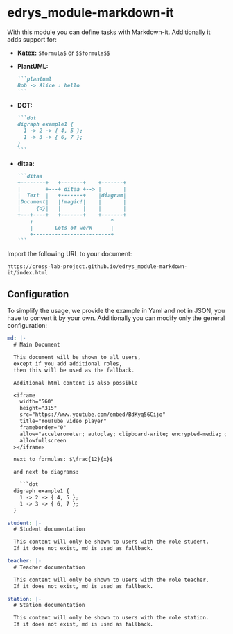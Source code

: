 # edrys_module-markdown-it

With this module you can define tasks with Markdown-it.
Additionally it adds support for:

* __Katex:__ `$formula$` or `$$formula$$`
* __PlantUML:__

  ```` markdown
  ```plantuml
  Bob -> Alice : hello
  ```
  ````

* __DOT:__

  ```` markdown
  ```dot
  digraph example1 {
    1 -> 2 -> { 4, 5 };
    1 -> 3 -> { 6, 7 };
  }
  ```
  ````

* __ditaa:__

  ```` markdown
  ```ditaa
  +--------+   +-------+    +-------+
  |        +---+ ditaa +--> |       |
  |  Text  |   +-------+    |diagram|
  |Document|   |!magic!|    |       |
  |     {d}|   |       |    |       |
  +---+----+   +-------+    +-------+
      :                         ^
      |       Lots of work      |
      +-------------------------+
  ```
  ````

Import the following URL to your document:

```
https://cross-lab-project.github.io/edrys_module-markdown-it/index.html
```

## Configuration

To simplify the usage, we provide the example in Yaml and not in JSON, you have to convert it by your own.
Additionally you can modify only the general configuration:

``` yaml
md: |-
  # Main Document

  This document will be shown to all users,
  except if you add additional roles,
  then this will be used as the fallback.

  Additional html content is also possible

  <iframe
    width="560"
    height="315"
    src="https://www.youtube.com/embed/BdKyq56Cijo"
    title="YouTube video player"
    frameborder="0"
    allow="accelerometer; autoplay; clipboard-write; encrypted-media; gyroscope; picture-in-picture"
    allowfullscreen
  ></iframe>

  next to formulas: $\frac{12}{x}$

  and next to diagrams:

    ```dot
  digraph example1 {
    1 -> 2 -> { 4, 5 };
    1 -> 3 -> { 6, 7 };
  }

student: |-
  # Student documentation

  This content will only be shown to users with the role student.
  If it does not exist, md is used as fallback.

teacher: |-
  # Teacher documentation

  This content will only be shown to users with the role teacher.
  If it does not exist, md is used as fallback.

station: |-
  # Station documentation

  This content will only be shown to users with the role station.
  If it does not exist, md is used as fallback.
```
